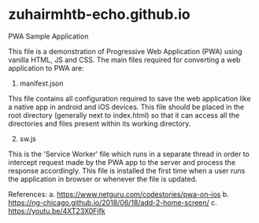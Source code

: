 # zuhairmhtb-echo.github.io
PWA Sample Application

This file is a demonstration of Progressive Web Application (PWA) using vanilla HTML, JS and CSS. The main files required for converting a web application to PWA are:

1. manifest.json

This file contains all configuration required to save the web application like a native app in android and iOS devices. 
This file should be placed in the root directory (generally next to index.html) so that it can access all the directories and files present within its working directory.

2. sw.js

This is the 'Service Worker' file which runs in a separate thread in order to intercept request made by the PWA app to the server and process the response accordingly. 
This file is installed the first time when a user runs the application in browser or whenever the file is updated. 

References:
a. https://www.netguru.com/codestories/pwa-on-ios
b. https://ng-chicago.github.io/2018/06/18/add-2-home-screen/
c. https://youtu.be/4XT23X0Fjfk